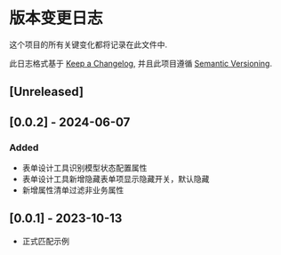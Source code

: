 # 版本变更日志

这个项目的所有关键变化都将记录在此文件中.

此日志格式基于 [Keep a Changelog](https://keepachangelog.com/zh-CN/1.0.0/),
并且此项目遵循 [Semantic Versioning](https://semver.org/lang/zh-CN/).

## [Unreleased]

## [0.0.2] - 2024-06-07

### Added 

- 表单设计工具识别模型状态配置属性
- 表单设计工具新增隐藏表单项显示隐藏开关，默认隐藏
- 新增属性清单过滤非业务属性

## [0.0.1] - 2023-10-13

- 正式匹配示例
